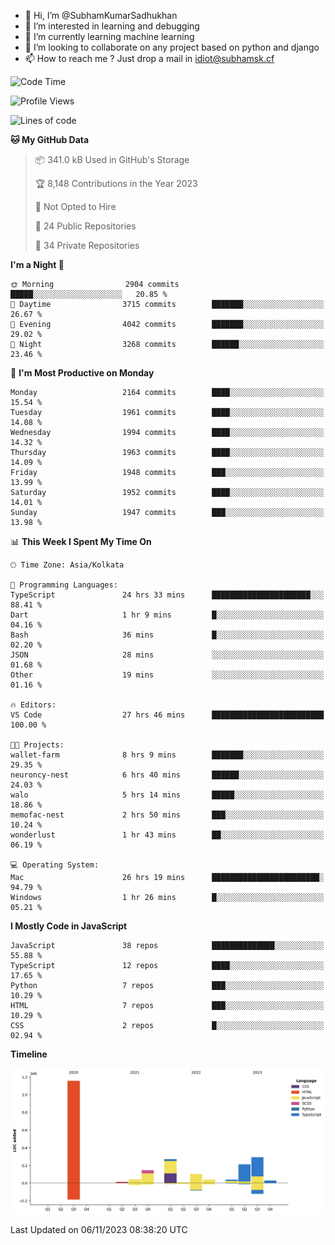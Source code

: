 - 👋 Hi, I’m @SubhamKumarSadhukhan
- 👀 I’m interested in learning and debugging
- 🌱 I’m currently learning machine learning
- 💞️ I’m looking to collaborate on any project based on python and django
- 📫 How to reach me ?
      Just drop a mail in idiot@subhamsk.cf

<!---
SubhamKumarSadhukhan/SubhamKumarSadhukhan is a ✨ special ✨ repository because its `README.md` (this file) appears on your GitHub profile.
You can click the Preview link to take a look at your changes.
--->


<!--START_SECTION:waka-->
![Code Time](http://img.shields.io/badge/Code%20Time-1%2C633%20hrs%2013%20mins-blue)

![Profile Views](http://img.shields.io/badge/Profile%20Views-1-blue)

![Lines of code](https://img.shields.io/badge/From%20Hello%20World%20I%27ve%20Written-2.3%20million%20lines%20of%20code-blue)

**🐱 My GitHub Data** 

> 📦 341.0 kB Used in GitHub's Storage 
 > 
> 🏆 8,148 Contributions in the Year 2023
 > 
> 🚫 Not Opted to Hire
 > 
> 📜 24 Public Repositories 
 > 
> 🔑 34 Private Repositories 
 > 
**I'm a Night 🦉** 

```text
🌞 Morning                2904 commits        █████░░░░░░░░░░░░░░░░░░░░   20.85 % 
🌆 Daytime                3715 commits        ███████░░░░░░░░░░░░░░░░░░   26.67 % 
🌃 Evening                4042 commits        ███████░░░░░░░░░░░░░░░░░░   29.02 % 
🌙 Night                  3268 commits        ██████░░░░░░░░░░░░░░░░░░░   23.46 % 
```
📅 **I'm Most Productive on Monday** 

```text
Monday                   2164 commits        ████░░░░░░░░░░░░░░░░░░░░░   15.54 % 
Tuesday                  1961 commits        ████░░░░░░░░░░░░░░░░░░░░░   14.08 % 
Wednesday                1994 commits        ████░░░░░░░░░░░░░░░░░░░░░   14.32 % 
Thursday                 1963 commits        ████░░░░░░░░░░░░░░░░░░░░░   14.09 % 
Friday                   1948 commits        ███░░░░░░░░░░░░░░░░░░░░░░   13.99 % 
Saturday                 1952 commits        ████░░░░░░░░░░░░░░░░░░░░░   14.01 % 
Sunday                   1947 commits        ███░░░░░░░░░░░░░░░░░░░░░░   13.98 % 
```


📊 **This Week I Spent My Time On** 

```text
🕑︎ Time Zone: Asia/Kolkata

💬 Programming Languages: 
TypeScript               24 hrs 33 mins      ██████████████████████░░░   88.41 % 
Dart                     1 hr 9 mins         █░░░░░░░░░░░░░░░░░░░░░░░░   04.16 % 
Bash                     36 mins             █░░░░░░░░░░░░░░░░░░░░░░░░   02.20 % 
JSON                     28 mins             ░░░░░░░░░░░░░░░░░░░░░░░░░   01.68 % 
Other                    19 mins             ░░░░░░░░░░░░░░░░░░░░░░░░░   01.16 % 

🔥 Editors: 
VS Code                  27 hrs 46 mins      █████████████████████████   100.00 % 

🐱‍💻 Projects: 
wallet-farm              8 hrs 9 mins        ███████░░░░░░░░░░░░░░░░░░   29.35 % 
neuroncy-nest            6 hrs 40 mins       ██████░░░░░░░░░░░░░░░░░░░   24.03 % 
walo                     5 hrs 14 mins       █████░░░░░░░░░░░░░░░░░░░░   18.86 % 
memofac-nest             2 hrs 50 mins       ███░░░░░░░░░░░░░░░░░░░░░░   10.24 % 
wonderlust               1 hr 43 mins        ██░░░░░░░░░░░░░░░░░░░░░░░   06.19 % 

💻 Operating System: 
Mac                      26 hrs 19 mins      ████████████████████████░   94.79 % 
Windows                  1 hr 26 mins        █░░░░░░░░░░░░░░░░░░░░░░░░   05.21 % 
```

**I Mostly Code in JavaScript** 

```text
JavaScript               38 repos            ██████████████░░░░░░░░░░░   55.88 % 
TypeScript               12 repos            ████░░░░░░░░░░░░░░░░░░░░░   17.65 % 
Python                   7 repos             ███░░░░░░░░░░░░░░░░░░░░░░   10.29 % 
HTML                     7 repos             ███░░░░░░░░░░░░░░░░░░░░░░   10.29 % 
CSS                      2 repos             █░░░░░░░░░░░░░░░░░░░░░░░░   02.94 % 
```



**Timeline**

![Lines of Code chart](https://raw.githubusercontent.com/SubhamKumarSadhukhan/SubhamKumarSadhukhan/main/assets/bar_graph.png)


 Last Updated on 06/11/2023 08:38:20 UTC
<!--END_SECTION:waka-->
